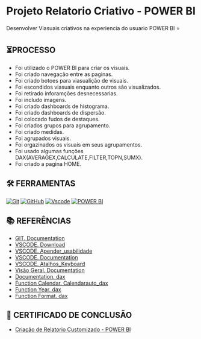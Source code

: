 # Projeto Relatorio Criativo - POWER BI
Desenvolver Viasuais criativos na experiencia do usuario POWER BI ⭐

## ⏳PROCESSO

- Foi utilizado o POWER BI para criar os visuais.
- Foi criado navegação entre as paginas.
- Foi criado botoes para viasualição de visuais.
- Foi escondidos viasuais enquanto outros são visualizados.
- Foi retirado inforamções desnecessarias.
- Foi includo imagens.
- Foi criado dashboards de histograma.
- Foi criado dashboards de dispersão.
- Foi colocado fudos de destaques. 
- Foi criados grupos para agrupamento.
- Foi criado medidas.
- Foi agrupados visuais. 
- Foi orgazinados os visuais em seus agrupamentos.
- Foi usado algumas funções DAX(AVERAGEX,CALCULATE,FILTER,TOPN,SUMX).
- Foi criado a pagina HOME.


## 🛠️ FERRAMENTAS

[![Git](https://img.shields.io/badge/Git-000?style=for-the-badge&logo=git&logoColor=E94D5F)](https://git-scm.com/doc) 
[![GitHub](https://img.shields.io/badge/GitHub-000?style=for-the-badge&logo=github&logoColor=write)](https://docs.github.com/)
[![Vscode](https://img.shields.io/badge/Vscode-000?style=for-the-badge&logo=visual-studio-code&logoColor=blue)](https://code.visualstudio.com/)
[![POWER BI](https://img.shields.io/badge/POWER%20BI%20-%20%23000000?style=for-the-badge&logo=POWER%20BI&logoColor=Balck&labelColor=Black)](https://www.microsoft.com/pt-br/power-platform/products/power-bi)


## 📚 REFERÊNCIAS

- [GIT. Documentation](https://git-scm.com/doc)
- [VSCODE. Download](https://code.visualstudio.com/)
- [VSCODE. Apender_usabilidade](https://code.visualstudio.com/learn)
- [VSCODE. Documentation](https://code.visualstudio.com/docs)
- [VSCODE. Atalhos_Keyboard](https://code.visualstudio.com/shortcuts/keyboard-shortcuts-windows.pdf)
- [Visão Geral. Documentation](https://learn.microsoft.com/pt-br/power-bi/guidance/star-schema)
- [Documentation. dax](https://learn.microsoft.com/en-us/dax/)
- [Function Calendar. Calendarauto_dax](https://learn.microsoft.com/en-us/dax/calendarauto-function-dax)
- [Function Year. dax](https://learn.microsoft.com/en-us/dax/year-function-dax)
- [Function Format. dax](https://learn.microsoft.com/en-us/dax/format-function-dax)


## 📃 CERTIFICADO DE CONCLUSÃO
- [Criação de Relatorio Customizado - POWER BI](https://github.com/Car-Lopes/Projeto_DIO_PowerBI/tree/master/Projeto_2_Reltorio_Customizado/Certificado)